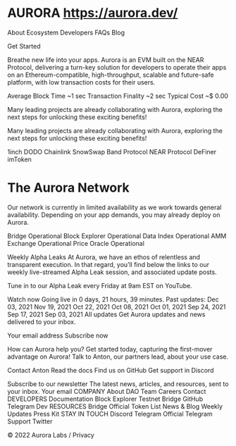 # AURORA https://aurora.dev/

About
Ecosystem
Developers
FAQs
Blog

Get Started


Breathe new life into your apps.
Aurora is an EVM built on the NEAR Protocol, delivering a turn-key solution for developers to operate their apps on an Ethereum-compatible, high-throughput, scalable and future-safe platform, with low transaction costs for their users.

Average Block Time
~1 sec
Transaction Finality ~2 sec
Typical Cost ~$ 0.00


Many leading projects are already collaborating with Aurora, exploring the next steps for unlocking these exciting benefits!



Many leading projects are already collaborating with Aurora, exploring the next steps for unlocking these exciting benefits!

1inch
DODO
Chainlink
SnowSwap
Band Protocol
NEAR Protocol
DeFiner
imToken

# The Aurora Network

Our network is currently in limited availability as we work towards general availability. Depending on your app demands, you may already deploy on Aurora.


Bridge
Operational
Block Explorer
Operational
Data Index
Operational
AMM Exchange
Operational
Price Oracle
Operational


Weekly Alpha Leaks
At Aurora, we have an ethos of relentless and transparent execution. In that regard, you’ll find below the links to our weekly live-streamed Alpha Leak session, and associated update posts.


Tune in to our Alpha Leak every Friday at 9am EST on YouTube.

Watch now
Going live in 0 days, 21 hours, 39 minutes.
Past updates:
Dec 03, 2021
Nov 19, 2021
Oct 22, 2021
Oct 08, 2021
Oct 01, 2021
Sep 24, 2021
Sep 17, 2021
Sep 03, 2021
All updates
Get Aurora updates and news delivered to your inbox.

Your email address
Subscribe now

How can Aurora help you?
Get started today, capturing the first-mover advantage on Aurora! Talk to Anton, our partners lead, about your use case.

Contact Anton
Read the docs
Find us on GitHub
Get support in Discord

Subscribe to our newsletter
The latest news, articles, and resources, sent to your inbox.
Your email
COMPANY
About
DAO
Team
Careers
Contact
DEVELOPERS
Documentation
Block Explorer
Testnet Bridge
GitHub
Telegram Dev
RESOURCES
Bridge
Official Token List
News & Blog
Weekly Updates
Press Kit
STAY IN TOUCH
Discord
Telegram Official
Telegram Support
Twitter


© 2022 Aurora Labs / Privacy

